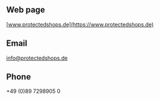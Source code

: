 ## Web page
 
[www.protectedshops.de](https://www.protectedshops.de)
 
## Email
 
info@protectedshops.de
 
## Phone
 
+49 (0)89 7298905 0